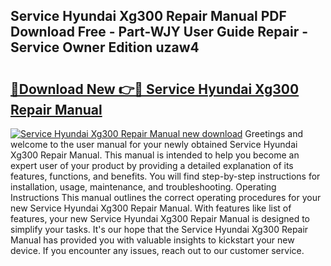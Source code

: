## Service Hyundai Xg300 Repair Manual PDF Download Free - Part-WJY User Guide Repair - Service Owner Edition uzaw4

# <h2><a href="http://bc55494.oget.top/?id=Service+Hyundai+Xg300+Repair+Manual">🔗Download New 👉🔴 Service Hyundai Xg300 Repair Manual</a></h2>

[![Service Hyundai Xg300 Repair Manual new download](https://i.imgur.com/5g1atiW.png)](http://bc55494.oget.top/?id=Service+Hyundai+Xg300+Repair+Manual)
Greetings and welcome to the user manual for your newly obtained Service Hyundai Xg300 Repair Manual. This manual is intended to help you become an expert user of your product by providing a detailed explanation of its features, functions, and benefits. You will find step-by-step instructions for installation, usage, maintenance, and troubleshooting. Operating Instructions This manual outlines the correct operating procedures for your new Service Hyundai Xg300 Repair Manual. With features like list of features, your new Service Hyundai Xg300 Repair Manual is designed to simplify your tasks. It's our hope that the Service Hyundai Xg300 Repair Manual has provided you with valuable insights to kickstart your new device. If you encounter any issues, reach out to our customer service.
